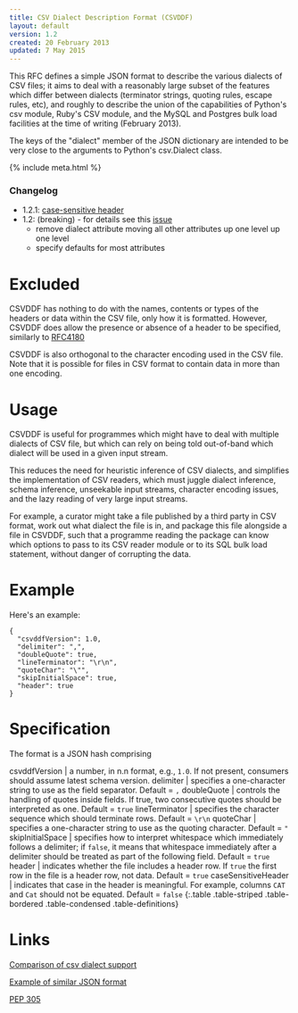 ```yaml
---
title: CSV Dialect Description Format (CSVDDF)
layout: default
version: 1.2
created: 20 February 2013
updated: 7 May 2015
---
```


This RFC defines a simple JSON format to describe the various dialects
of CSV files; it aims to deal with a reasonably large subset of the
features which differ between dialects (terminator strings, quoting
rules, escape rules, etc), and roughly to describe the union of the
capabilities of Python's csv module, Ruby's CSV module, and the MySQL
and Postgres bulk load facilities at the time of writing (February
2013).

The keys of the "dialect" member of the JSON dictionary are intended to
be very close to the arguments to Python's csv.Dialect class.

{% include meta.html %}

### Changelog

- 1.2.1: [case-sensitive header](https://github.com/dataprotocols/dataprotocols/issues/193#issuecomment-99774395)
- 1.2: (breaking) - for details see this
[issue](https://github.com/dataprotocols/dataprotocols/issues/99)
  - remove dialect attribute moving all other attributes up one level up one level
  - specify defaults for most attributes

Excluded
========

CSVDDF has nothing to do with the names, contents or types of the
headers or data within the CSV file, only how it is formatted. However,  
CSVDDF does allow the presence or absence of a header to be specified, 
similarly to [RFC4180](http://www.ietf.org/rfc/rfc4180.txt) 

CSVDDF is also orthogonal to the character encoding used in the CSV
file. Note that it is possible for files in CSV format to contain data
in more than one encoding.

Usage
=====

CSVDDF is useful for programmes which might have to deal with multiple
dialects of CSV file, but which can rely on being told out-of-band which
dialect will be used in a given input stream.

This reduces the need for heuristic inference of CSV dialects, and
simplifies the implementation of CSV readers, which must juggle dialect
inference, schema inference, unseekable input streams, character
encoding issues, and the lazy reading of very large input streams.

For example, a curator might take a file published by a third party in
CSV format, work out what dialect the file is in, and package this file
alongside a file in CSVDDF, such that a programme reading the package
can know which options to pass to its CSV reader module or to its SQL
bulk load statement, without danger of corrupting the data.

Example
=======

Here's an example:

    {
      "csvddfVersion": 1.0,
      "delimiter": ",",
      "doubleQuote": true,
      "lineTerminator": "\r\n",
      "quoteChar": "\"",
      "skipInitialSpace": true,
      "header": true
    }

Specification
=============

The format is a JSON hash comprising


csvddfVersion    | a number, in n.n format, e.g., `1.0`. If not present, consumers should assume latest schema version.
delimiter        | specifies a one-character string to use as the field separator. Default = `,`
doubleQuote      | controls the handling of quotes inside fields. If true, two consecutive quotes should be interpreted as one. Default = `true`
lineTerminator   | specifies the character sequence which should terminate rows. Default = `\r\n`
quoteChar        | specifies a one-character string to use as the quoting character. Default = `"`
skipInitialSpace | specifies how to interpret whitespace which immediately follows a delimiter; if `false`, it means that whitespace immediately after a delimiter should be treated as part of the following field. Default = `true`
header        	 | indicates whether the file includes a header row. If `true` the first row in the file is a header row, not data. Default = `true`
caseSensitiveHeader | indicates that case in the header is meaningful. For example, columns `CAT` and `Cat` should not be equated. Default = `false`
{:.table .table-striped .table-bordered .table-condensed .table-definitions}

Links
=====

[Comparison of csv dialect
support](https://docs.google.com/spreadsheet/ccc?key=0AmU3V2vcPKrIdEhoU1NQSWtoQmJwcUNCelJtdkx2bFE&usp=sharing)

[Example of similar JSON
format](http://panda.readthedocs.org/en/latest/api.html#data-uploads)

[PEP 305](http://www.python.org/dev/peps/pep-0305/)
